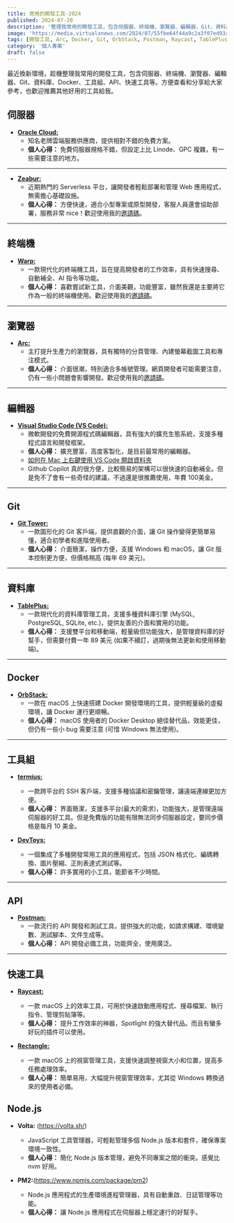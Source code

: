```yaml
---
title: 常用的開發工具-2024
published: 2024-07-20
description: '整理我常用的開發工具，包含伺服器、終端機、瀏覽器、編輯器、Git、資料庫、Docker、工具組、API、快速工具等。'
image: 'https://media.virtualxnews.com/2024/07/55fbe64f44a9c2a3f07ed93afe188dec.png'
tags: [開發工具, Arc, Docker, Git, OrbStack, Postman, Raycast, TablePlus, termius, Visual Studio Code, Warp, Zeabur]
category: '個人專案'
draft: false 
---
```


最近換新環境，趁機整理我常用的開發工具，包含伺服器、終端機、瀏覽器、編輯器、Git、資料庫、Docker、工具組、API、快速工具等。方便查看和分享給大家參考，也歡迎推薦其他好用的工具給我。

## 伺服器

* [**Oracle Cloud:**](https://www.oracle.com/tw/cloud/)
   - 知名老牌雲端服務供應商，提供相對不錯的免費方案。
   - **個人心得：** 免費伺服器規格不錯，但設定上比 Linode、GPC 複雜，有一些需要注意的地方。

---

* [**Zeabur:**](https://zeabur.com?referralCode=silverfantacy)
   - 近期熱門的 Serverless 平台，讓開發者輕鬆部署和管理 Web 應用程式，無需擔心基礎設施。
   - **個人心得：** 方便快速，適合小型專案或原型開發，客服人員還會協助部署，服務非常 nice！歡迎使用我的[邀請碼](https://zeabur.com?referralCode=silverfantacy)。

---

## 終端機

* [**Warp:**](https://app.warp.dev/referral/4PR69W)
   - 一款現代化的終端機工具，旨在提高開發者的工作效率，具有快速搜尋、自動補全、AI 指令等功能。
   - **個人心得：** 喜歡嘗試新工具，介面美觀，功能豐富，雖然我還是主要將它作為一般的終端機使用。歡迎使用我的[邀請碼](https://app.warp.dev/referral/4PR69W)。

---

## 瀏覽器

* [**Arc:**](https://arc.net/gift/cdb954ed)
   - 主打提升生產力的瀏覽器，具有獨特的分頁管理、內建螢幕截圖工具和專注模式。
   - **個人心得：** 介面很潮，特別適合多帳號管理。網頁開發者可能需要注意，仍有一些小問題會影響開發。歡迎使用我的[邀請碼](https://arc.net/gift/cdb954ed)。

---

## 編輯器

* [**Visual Studio Code (VS Code):**](https://code.visualstudio.com)
   - 微軟開發的免費開源程式碼編輯器，具有強大的擴充生態系統，支援多種程式語言和開發框架。
   - **個人心得：** 擴充豐富，高度客製化，是目前最常用的編輯器。
   - [如何在 Mac 上右鍵使用 VS Code 開啟資料夾](https://medium.com/susan-blog/在mac上右鍵使用vscode開啟文件夾設置-a6c8f77db5d3)
   - Github Copilot 真的很方便，比較簡易的架構可以很快速的自動補全。但是免不了會有一些奇怪的建議，不過還是很推薦使用，年費 100美金。

---

## Git

* [**Git Tower:**](https://www.git-tower.com/)
   - 一款圖形化的 Git 客戶端，提供直觀的介面，讓 Git 操作變得更簡單易懂，適合初學者和進階使用者。
   - **個人心得：** 介面簡潔，操作方便，支援 Windows 和 macOS，讓 Git 版本控制更方便，但價格稍高 (每年 69 美元)。

---

## 資料庫

* [**TablePlus:**](https://tableplus.com/)
   - 一款現代化的資料庫管理工具，支援多種資料庫引擎 (MySQL, PostgreSQL, SQLite, etc.)，提供友善的介面和實用的功能。
   - **個人心得：** 支援雙平台和移動端，輕量級但功能強大，是管理資料庫的好幫手，但需要付費一年 89 美元 (如果不續訂，過期後無法更新和使用移動端)。

---

## Docker

* [**OrbStack:**](https://orbstack.dev/)
   - 一款在 macOS 上快速搭建 Docker 開發環境的工具，提供輕量級的虛擬環境，讓 Docker 運行更順暢。
   - **個人心得：**  macOS 使用者的 Docker Desktop 絕佳替代品，效能更佳，但仍有一些小 bug 需要注意 (可惜 Windows 無法使用)。

---

## 工具組

* [**termius:**](https://termius.com/)
   - 一款跨平台的 SSH 客戶端，支援多種協議和密鑰管理，讓遠端連線更加方便。
   - **個人心得：** 界面簡潔，支援多平台(最大的需求)，功能強大，是管理遠端伺服器的好工具。但是免費版的功能有限無法同步伺服器設定，要同步價格是每月 10 美金。

* [**DevToys:**](https://devtoys.app/)
   - 一個集成了多種開發常用工具的應用程式，包括 JSON 格式化、編碼轉換、圖片壓縮、正則表達式測試等。
   - **個人心得：** 許多實用的小工具，能節省不少時間。

---

## API

* [**Postman:**](https://www.postman.com/)
   - 一款流行的 API 開發和測試工具，提供強大的功能，如請求構建、環境變數、測試腳本、文件生成等。
   - **個人心得：** API 開發必備工具，功能齊全，使用廣泛。

---

## 快速工具

* [**Raycast:**](https://www.raycast.com/)
   - 一款 macOS 上的效率工具，可用於快速啟動應用程式、搜尋檔案、執行指令、管理剪貼簿等。
   - **個人心得：** 提升工作效率的神器，Spotlight 的強大替代品。而且有蠻多好玩的插件可以使用。

* [**Rectangle:**](https://rectangleapp.com/)
   - 一款 macOS 上的視窗管理工具，支援快速調整視窗大小和位置，提高多任務處理效率。
   - **個人心得：** 簡單易用，大幅提升視窗管理效率，尤其從 Windows 轉換過來的使用者必備。

## Node.js

* **Volta:** (https://volta.sh/)
   - JavaScript 工具管理器，可輕鬆管理多個 Node.js 版本和套件，確保專案環境一致性。
   - **個人心得：** 簡化 Node.js 版本管理，避免不同專案之間的衝突。感覺比 nvm 好用。

* **PM2:**(https://www.npmjs.com/package/pm2)
   - Node.js 應用程式的生產環境進程管理器，具有自動重啟、日誌管理等功能。
   - **個人心得：** 讓 Node.js 應用程式在伺服器上穩定運行的好幫手。